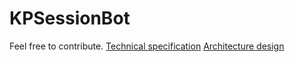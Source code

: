 # KPSessionBot
Feel free to contribute.
[Technical specification](https://docs.google.com/document/d/111M-c0z-pJbA6Ff0J_k3KrQSLLfCSkoL7tqfIlSzva8/view)
[Architecture design](https://docs.google.com/document/d/1YVb8NOd-jz8N__mbREepm4Akqark6K0S2IFK0QeeSAE/view?usp=sharing)